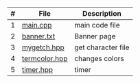 | # | File | Description |
| :----: | ------ | ----------- |
| 1 | [main.cpp](https://github.com/JoshCAtl/3013-Algorithms-Cupp/blob/main/Assignments/P03/main.cpp)| main code file
| 2 |[banner.txt](https://github.com/JoshCAtl/3013-Algorithms-Cupp/blob/main/Assignments/P01/Banner.txt)| Banner page
| 3 |[mygetch.hpp](https://github.com/JoshCAtl/3013-Algorithms-Cupp/blob/main/Assignments/P03/mygetch.hpp)|get character file
| 4 |[termcolor.hpp](https://github.com/JoshCAtl/3013-Algorithms-Cupp/blob/main/Assignments/P03/termcolor.hpp)|changes colors
| 5 |[timer.hpp](https://github.com/JoshCAtl/3013-Algorithms-Cupp/blob/main/Assignments/P03/timer.hpp)|timer 
